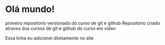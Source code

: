 # Olá mundo!
 primeiro repositorio versionado do curso de git e github
 Repositorio criado atraves dos cursos de git e github do curso em video


Essa linha eu adicionei diretamente no site
